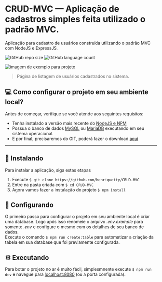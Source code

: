 # CRUD-MVC — Aplicação de cadastros simples feita utilizado o padrão MVC.

Aplicação para cadastro de usuários construída utilizando o padrão MVC com NodeJS e ExpressJS.

![GitHub repo size](https://img.shields.io/github/repo-size/henriquetty/CRUD-MVC)
![GitHub language count](https://img.shields.io/github/languages/count/henriquetty/CRUD-MVC)

<img src="https://i.imgur.com/GWgL3Cg.png" alt="imagem de exemplo para projeto">

> Página de listagem de usuários cadastrados no sistema.

## 💻 Como configurar o projeto em seu ambiente local?

Antes de começar, verifique se você atende aos seguintes requisitos:
* Tenha instalado a versão mais recente do <a href="https://nodejs.org/en/" target="_blank">NodeJS e NPM</a>
* Possua o banco de dados <a href="https://www.mysql.com/" target=_blank>MySQL</a> ou <a href="https://mariadb.org/" >MariaDB</a> executando em seu sistema operacional.
* E por final, precisaremos do GIT, poderá fazer o download <a href="https://git-scm.com/">aqui</a>
---

## 🚀 Instalando

Para instalar a aplicação, siga estas etapas

1. Execute `$ git clone https://github.com/henriquetty/CRUD-MVC`
2. Entre na pasta criada com `$ cd CRUD-MVC`
3. Agora vamos fazer a instalação do projeto `$ npm install`

## 🔧 Configurando
O primeiro passo para configurar o projeto em seu ambiente local é criar uma database.
Logo após isso renomeie o arquivo *.env.example* para somente *.env* e configure o mesmo com os detalhes de seu banco de dados. </br>
Execute o comando `$ npm run create:table` para automatizar a criação da tabela em sua database que foi previamente configurada.

## ⚙ Executando
Para botar o projeto no ar é muito fácil, simplesmnente execute `$ npm run dev` e navegue para [localhost:8080](http://localhost:8080) (ou a porta configurada).

